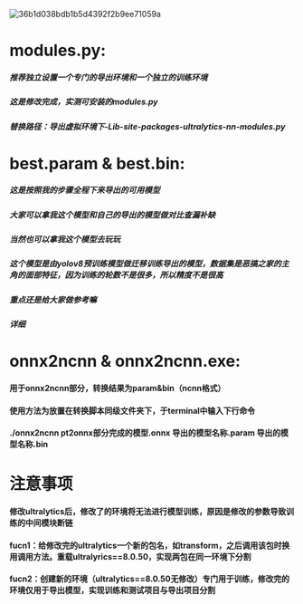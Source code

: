 ![36b1d038bdb1b5d4392f2b9ee71059a](https://github.com/user-attachments/assets/924fa77c-c092-4342-a48f-bb086394b607)  
# modules.py:
  
##### 推荐独立设置一个专门的导出环境和一个独立的训练环境  
##### 这是修改完成，实测可安装的modules.py  
##### 替换路径：导出虚拟环境下-Lib-site-packages-ultralytics-nn-modules.py  
  

# best.param & best.bin:  

  
##### 这是按照我的步骤全程下来导出的可用模型  
##### 大家可以拿我这个模型和自己的导出的模型做对比查漏补缺  
##### 当然也可以拿我这个模型去玩玩  
##### 这个模型是由yolov8预训练模型做迁移训练导出的模型，数据集是恶搞之家的主角的面部特征，因为训练的轮数不是很多，所以精度不是很高  
##### 重点还是给大家做参考嘛  
##### 详细
# onnx2ncnn & onnx2ncnn.exe:  

#### 用于onnx2ncnn部分，转换结果为param&bin（ncnn格式）  
#### 使用方法为放置在转换脚本同级文件夹下，于terminal中输入下行命令  
#### ./onnx2ncnn pt2onnx部分完成的模型.onnx 导出的模型名称.param 导出的模型名称.bin  
#####
# 注意事项
#### 修改ultralytics后，修改了的环境将无法进行模型训练，原因是修改的参数导致训练的中间模块断链  
#### fucn1：给修改完的ultralytics一个新的包名，如transform，之后调用该包时换用调用方法。重载ultralyrics==8.0.50，实现两包在同一环境下分割  
#### fucn2：创建新的环境（ultralytics==8.0.50无修改）专门用于训练，修改完的环境仅用于导出模型，实现训练和测试项目与导出项目分割  

